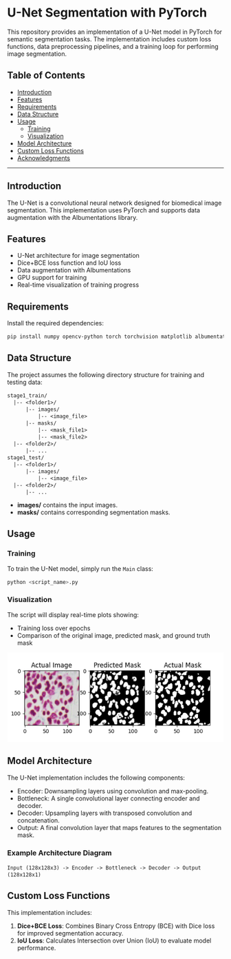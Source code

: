 # U-Net Segmentation with PyTorch

This repository provides an implementation of a U-Net model in PyTorch for semantic segmentation tasks. The implementation includes custom loss functions, data preprocessing pipelines, and a training loop for performing image segmentation.

## Table of Contents

- [Introduction](#introduction)
- [Features](#features)
- [Requirements](#requirements)
- [Data Structure](#data-structure)
- [Usage](#usage)
  - [Training](#training)
  - [Visualization](#visualization)
- [Model Architecture](#model-architecture)
- [Custom Loss Functions](#custom-loss-functions)
- [Acknowledgments](#acknowledgments)

---

## Introduction

The U-Net is a convolutional neural network designed for biomedical image segmentation. This implementation uses PyTorch and supports data augmentation with the Albumentations library.

## Features

- U-Net architecture for image segmentation
- Dice+BCE loss function and IoU loss
- Data augmentation with Albumentations
- GPU support for training
- Real-time visualization of training progress

## Requirements

Install the required dependencies:

```bash
pip install numpy opencv-python torch torchvision matplotlib albumentations
```

## Data Structure

The project assumes the following directory structure for training and testing data:

```
stage1_train/
  |-- <folder1>/
      |-- images/
          |-- <image_file>
      |-- masks/
          |-- <mask_file1>
          |-- <mask_file2>
  |-- <folder2>/
      |-- ...
stage1_test/
  |-- <folder1>/
      |-- images/
          |-- <image_file>
  |-- <folder2>/
      |-- ...
```

- **images/** contains the input images.
- **masks/** contains corresponding segmentation masks.

## Usage

### Training

To train the U-Net model, simply run the `Main` class:

```bash
python <script_name>.py
```

### Visualization

The script will display real-time plots showing:

- Training loss over epochs
- Comparison of the original image, predicted mask, and ground truth mask

![](https://github.com/jason19990305/U_Nnet/blob/main/Image/upload_45ca665f9e336ec8f6c15925b5783eba.png)

## Model Architecture

The U-Net implementation includes the following components:

- Encoder: Downsampling layers using convolution and max-pooling.
- Bottleneck: A single convolutional layer connecting encoder and decoder.
- Decoder: Upsampling layers with transposed convolution and concatenation.
- Output: A final convolution layer that maps features to the segmentation mask.

### Example Architecture Diagram

```
Input (128x128x3) -> Encoder -> Bottleneck -> Decoder -> Output (128x128x1)
```

## Custom Loss Functions

This implementation includes:

1. **Dice+BCE Loss**: Combines Binary Cross Entropy (BCE) with Dice loss for improved segmentation accuracy.
2. **IoU Loss**: Calculates Intersection over Union (IoU) to evaluate model performance.


